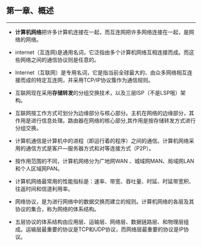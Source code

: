 ## 第一章、概述 <!-- {docsify-ignore} -->

---

* **计算机网络**把许多计算机连接在一起，而互连网把许多网络连接在一起，是网络的网络。

* internet（互连网)是通用名词，它泛指由多个计算机网络互相连接而成。而这些网络之间的通信协议则是任意的。

* Internet（互联网）是专用名词，它是指当前全球最大的、由众多网络相互连接而成的特定互连网，并采用TCP/IP协议簇作为通信规则。

* 互联网现在采用**存储转发**的分组交换技术，以及三层ISP（不是LSP哦）架构。

* 互联网按工作方式可划分为边缘部分与核心部分。主机在网络的边缘部分，其作用是进行信息处理。路由器在网络的核心部分,其作用是按存储转发方式进行分组交换。

* 计算机通信是计算机中的进程（即运行着的程序）之间的通信。计算机网络采用的通信方式是客户—服务器方式和对等连接方式（P2P）。

* 按作用范围的不同，计算机网络分为广地网WAN 、城域网MAN、局域网LAN和个人区域网PAN。

* 计算机网络最常用的性能指标是：速率、带宽、吞吐量、时延、时延带宽积、往返时间和信道利用率。

* 网络协议，是为进行网络中的数据交换而建立的规则。计算机网络的各层及其协议的集合，称为网络的体系结构。

* 五层协议的体系结构由应用层、运输层、网络层、数据链路层、和物理层组成。运输层最重要的协议是TCP和UDP协议，而网络层最重要的协议是IP协议。